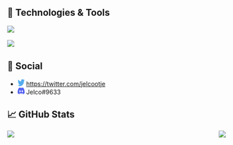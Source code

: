 ## 🔧 Technologies & Tools
![](https://img.shields.io/badge/OS-Windows-informational?style=flat&logo=windows&color=brightgreen)

![](https://img.shields.io/badge/Editor-Visual_Studio_Code-informational?style=flat&logo=visual_studio_code&color=yellow)

## 📱 Social

- <img width="16" height="16" src="https://raw.githubusercontent.com/Jelcoo/Jelcoo/main/twitter.svg" /> https://twitter.com/jelcootje
- <img width="16" height="16" src="https://raw.githubusercontent.com/Jelcoo/Jelcoo/main/discord.svg" /> Jelco#9633


## 📈 GitHub Stats

<a href="https://github.com/Jelcoo/Jelcoo">
  <img align="left" src="https://github-readme-stats.vercel.app/api/top-langs/?username=Jelcoo&title_color=ffffff&text_color=c9cacc&icon_color=2bbc8a&bg_color=1d1f21" />
</a>
<a href="https://github.com/Jelcoo/Jelcoo">
  <img align="right" src="https://github-readme-stats.vercel.app/api?username=Jelcoo&show_icons=true&line_height=27&count_private=true&title_color=ffffff&text_color=c9cacc&icon_color=2bbc8a&bg_color=1d1f21" />
</a>
